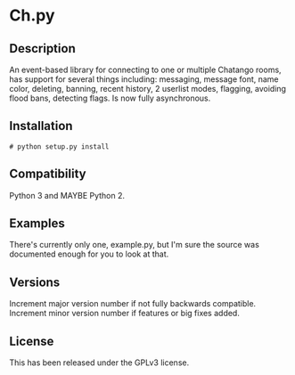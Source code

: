 Ch.py
=====

Description
-----------
An event-based library for connecting to one or multiple Chatango rooms, has support for several things including: messaging, message font, name color, deleting, banning, recent history, 2 userlist modes, flagging, avoiding flood bans, detecting flags.
Is now fully asynchronous.

Installation
------------
	# python setup.py install

Compatibility
-------------
Python 3 and MAYBE Python 2.

Examples
--------
There's currently only one, example.py, but I'm sure the source was documented enough for you to look at that.

Versions
--------
Increment major version number if not fully backwards compatible.
Increment minor version number if features or big fixes added.

License
-------
This has been released under the GPLv3 license.
